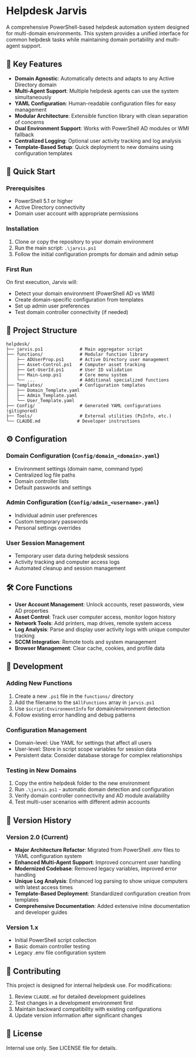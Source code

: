 # Helpdesk Jarvis

A comprehensive PowerShell-based helpdesk automation system designed for multi-domain environments. This system provides a unified interface for common helpdesk tasks while maintaining domain portability and multi-agent support.

## 🌟 Key Features

- **Domain Agnostic**: Automatically detects and adapts to any Active Directory domain
- **Multi-Agent Support**: Multiple helpdesk agents can use the system simultaneously
- **YAML Configuration**: Human-readable configuration files for easy management
- **Modular Architecture**: Extensible function library with clean separation of concerns
- **Dual Environment Support**: Works with PowerShell AD modules or WMI fallback
- **Centralized Logging**: Optional user activity tracking and log analysis
- **Template-Based Setup**: Quick deployment to new domains using configuration templates

## 🚀 Quick Start

### Prerequisites
- PowerShell 5.1 or higher
- Active Directory connectivity
- Domain user account with appropriate permissions

### Installation
1. Clone or copy the repository to your domain environment
2. Run the main script: `.\jarvis.ps1`
3. Follow the initial configuration prompts for domain and admin setup

### First Run
On first execution, Jarvis will:
- Detect your domain environment (PowerShell AD vs WMI)
- Create domain-specific configuration from templates
- Set up admin user preferences
- Test domain controller connectivity (if needed)

## 📁 Project Structure

```
helpdesk/
├── jarvis.ps1              # Main aggregator script
├── functions/              # Modular function library
│   ├── ADUserProp.ps1      # Active Directory user management
│   ├── Asset-Control.ps1   # Computer asset tracking
│   ├── Get-UserId.ps1      # User ID validation
│   ├── Main-Loop.ps1       # Core menu system
│   └── ...                 # Additional specialized functions
├── Templates/              # Configuration templates
│   ├── Domain_Template.yaml
│   ├── Admin_Template.yaml
│   └── User_Template.yaml
├── Config/                 # Generated YAML configurations (gitignored)
├── Tools/                  # External utilities (PsInfo, etc.)
└── CLAUDE.md              # Developer instructions
```

## ⚙️ Configuration

### Domain Configuration (`Config/domain_<domain>.yaml`)
- Environment settings (domain name, command type)
- Centralized log file paths
- Domain controller lists
- Default passwords and settings

### Admin Configuration (`Config/admin_<username>.yaml`)
- Individual admin user preferences  
- Custom temporary passwords
- Personal settings overrides

### User Session Management
- Temporary user data during helpdesk sessions
- Activity tracking and computer access logs
- Automated cleanup and session management

## 🛠️ Core Functions

- **User Account Management**: Unlock accounts, reset passwords, view AD properties
- **Asset Control**: Track user computer access, monitor logon history
- **Network Tools**: Add printers, map drives, remote system access
- **Log Analysis**: Parse and display user activity logs with unique computer tracking
- **SCCM Integration**: Remote tools and system management
- **Browser Management**: Clear cache, cookies, and profile data

## 🔧 Development

### Adding New Functions
1. Create a new `.ps1` file in the `functions/` directory
2. Add the filename to the `$AllFunctions` array in `jarvis.ps1`
3. Use `$script:EnvironmentInfo` for domain/environment detection
4. Follow existing error handling and debug patterns

### Configuration Management
- Domain-level: Use YAML for settings that affect all users
- User-level: Store in script scope variables for session data
- Persistent data: Consider database storage for complex relationships

### Testing in New Domains
1. Copy the entire helpdesk folder to the new environment
2. Run `.\jarvis.ps1` - automatic domain detection and configuration
3. Verify domain controller connectivity and AD module availability
4. Test multi-user scenarios with different admin accounts

## 📝 Version History

### Version 2.0 (Current)
- **Major Architecture Refactor**: Migrated from PowerShell .env files to YAML configuration system
- **Enhanced Multi-Agent Support**: Improved concurrent user handling
- **Modernized Codebase**: Removed legacy variables, improved error handling
- **Unique Log Analysis**: Enhanced log parsing to show unique computers with latest access times
- **Template-Based Deployment**: Standardized configuration creation from templates
- **Comprehensive Documentation**: Added extensive inline documentation and developer guides

### Version 1.x
- Initial PowerShell script collection
- Basic domain controller testing
- Legacy .env file configuration system

## 🤝 Contributing

This project is designed for internal helpdesk use. For modifications:
1. Review `CLAUDE.md` for detailed development guidelines
2. Test changes in a development environment first
3. Maintain backward compatibility with existing configurations
4. Update version information after significant changes

## 📄 License

Internal use only. See LICENSE file for details.
